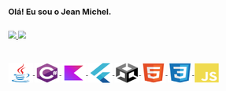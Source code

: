 ### Olá! Eu sou o Jean Michel.

##

<div style="display: inline_block">
   <a href="https://github.com/jeanmichelchevrand">
   <img height="180em" src="https://github-readme-stats.vercel.app/api?username=jeanmichelchevrand&show_icons=true&theme=tokyonight&include_all_commits=true&count_private=true"/>
   <img height="150em" src="https://github-readme-stats.vercel.app/api/top-langs/?username=jeanmichelchevrand&layout=compact&langs_count=6&theme=tokyonight"/>
</div>
  
  ##

<div style="display: inline_block"><br/>
  <img align="center" alt="Java" height="40" width="50" src="https://raw.githubusercontent.com/devicons/devicon/master/icons/java/java-original.svg">
  <img align="center" alt="Csharp" height="40" width="50" src="https://raw.githubusercontent.com/devicons/devicon/master/icons/csharp/csharp-original.svg">
  <img align="center" alt="kotlin" height="40" width="50" src="https://raw.githubusercontent.com/devicons/devicon/master/icons/kotlin/kotlin-original.svg">
  <img align="center" alt="flutter" height="40" width="50" src="https://raw.githubusercontent.com/devicons/devicon/master/icons/flutter/flutter-original.svg">
  <img align="center" alt="unity" height="40" width="50" src="https://raw.githubusercontent.com/devicons/devicon/master/icons/unity/unity-original.svg">
  <img align="center" alt="HTML" height="40" width="50" src="https://raw.githubusercontent.com/devicons/devicon/master/icons/html5/html5-original.svg">
  <img align="center" alt="CSS" height="40" width="50" src="https://raw.githubusercontent.com/devicons/devicon/master/icons/css3/css3-original.svg">
  <img align="center" alt="Js" height="40" width="50" src="https://raw.githubusercontent.com/devicons/devicon/master/icons/javascript/javascript-plain.svg">
</div>
<img src="./.github/assets/lineBar.png" width="100%" height="8px"/>
